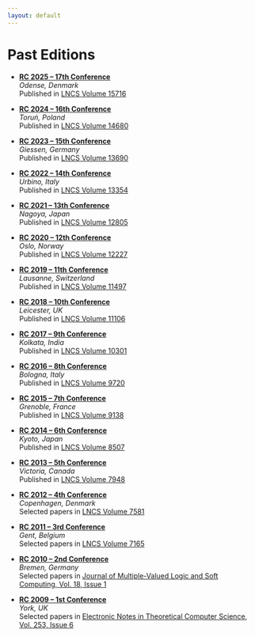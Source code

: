 ```yaml
---
layout: default
---
```


# Past Editions

- **[RC 2025 – 17th Conference](https://reversible-computation-2025.github.io/)**  
  _Odense, Denmark_  
  Published in [LNCS Volume 15716](https://link.springer.com/book/10.1007/978-3-031-97063-4)

- **[RC 2024 – 16th Conference](https://rc2024.mat.umk.pl/)**  
  _Toruń, Poland_  
  Published in [LNCS Volume 14680](https://link.springer.com/book/10.1007/978-3-031-62076-8)

- **[RC 2023 – 15th Conference](https://reversible-computation-2023.github.io/site/)**  
  _Giessen, Germany_  
  Published in [LNCS Volume 13690](https://link.springer.com/book/10.1007/978-3-031-38100-3)

- **[RC 2022 – 14th Conference](http://reversible-computation-2022.github.io/)**  
  _Urbino, Italy_  
  Published in [LNCS Volume 13354](https://link.springer.com/book/10.1007/978-3-031-09005-9)

- **[RC 2021 – 13th Conference](http://reversible-computation-2021.github.io/)**  
  _Nagoya, Japan_  
  Published in [LNCS Volume 12805](https://link.springer.com/book/10.1007%2F978-3-030-79837-6)

- **[RC 2020 – 12th Conference](http://reversible-computation-2020.github.io/)**  
  _Oslo, Norway_  
  Published in [LNCS Volume 12227](https://link.springer.com/book/10.1007/978-3-030-52482-1)

- **[RC 2019 – 11th Conference](http://reversible-computation.github.io/)**  
  _Lausanne, Switzerland_  
  Published in [LNCS Volume 11497](https://link.springer.com/book/10.1007/978-3-030-21500-2)

- **[RC 2018 – 10th Conference](https://web.archive.org/web/http://reversible-computation.org/2018/)**  
  _Leicester, UK_  
  Published in [LNCS Volume 11106](https://link.springer.com/book/10.1007%2F978-3-319-99498-7)

- **[RC 2017 – 9th Conference](https://web.archive.org/web/http://reversible-computation.org/2017/)**  
  _Kolkata, India_  
  Published in [LNCS Volume 10301](https://link.springer.com/book/10.1007%2F978-3-319-59936-6)

- **[RC 2016 – 8th Conference](https://web.archive.org/web/http://reversible-computation.org/2016/)**  
  _Bologna, Italy_  
  Published in [LNCS Volume 9720](http://link.springer.com/book/10.1007/978-3-319-40578-0)

- **[RC 2015 – 7th Conference](https://web.archive.org/web/http://reversible-computation.org/2015/)**  
  _Grenoble, France_  
  Published in [LNCS Volume 9138](http://link.springer.com/book/10.1007/978-3-319-20860-2)

- **[RC 2014 – 6th Conference](https://web.archive.org/web/http://reversible-computation.org/2014/)**  
  _Kyoto, Japan_  
  Published in [LNCS Volume 8507](http://link.springer.com/book/10.1007/978-3-319-08494-7)

- **[RC 2013 – 5th Conference](https://web.archive.org/web/http://reversible-computation.org/2013/)**  
  _Victoria, Canada_  
  Published in [LNCS Volume 7948](http://link.springer.com/book/10.1007/978-3-642-38986-3)

- **[RC 2012 – 4th Conference](https://web.archive.org/web/http://reversible-computation.org/2012/)**  
  _Copenhagen, Denmark_  
  Selected papers in [LNCS Volume 7581](http://link.springer.com/book/10.1007/978-3-642-36315-3)

- **[RC 2011 – 3rd Conference](https://web.archive.org/web/http://reversible-computation.org/2011/)**  
  _Gent, Belgium_  
  Selected papers in [LNCS Volume 7165](http://www.springerlink.com/content/978-3-642-29516-4)

- **[RC 2010 – 2nd Conference](https://web.archive.org/web/http://reversible-computation.org/2010/)**  
  _Bremen, Germany_  
  Selected papers in [Journal of Multiple-Valued Logic and Soft Computing, Vol. 18, Issue 1](https://www.oldcitypublishing.com/journals/mvlsc-home/)

- **[RC 2009 – 1st Conference](http://www.cs.le.ac.uk/events/RC2009/)**  
  _York, UK_  
  Selected papers in [Electronic Notes in Theoretical Computer Science, Vol. 253, Issue 6](https://www.sciencedirect.com/journal/electronic-notes-in-theoretical-computer-science/vol/253/issue/6)

